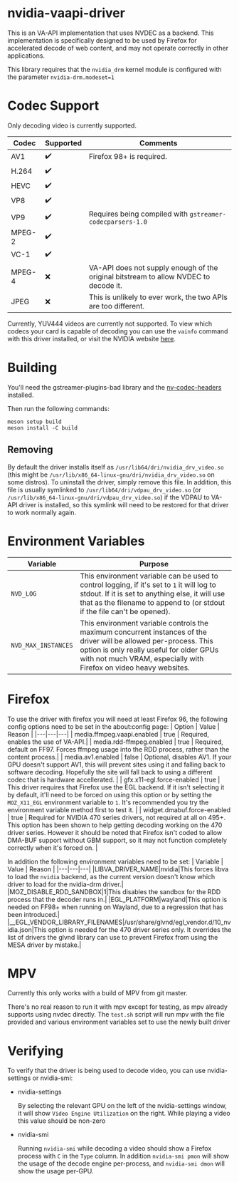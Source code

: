 # nvidia-vaapi-driver

This is an VA-API implementation that uses NVDEC as a backend. This implementation is specifically designed to be used by Firefox for accelerated decode of web content, and may not operate correctly in other applications.

This library requires that the `nvidia_drm` kernel module is configured with the parameter `nvidia-drm.modeset=1`

# Codec Support

Only decoding video is currently supported.

| Codec | Supported | Comments |
|---|---|---|
|AV1|:heavy_check_mark:|Firefox 98+ is required.|
|H.264|:heavy_check_mark:||
|HEVC|:heavy_check_mark:||
|VP8|:heavy_check_mark:||
|VP9|:heavy_check_mark:|Requires being compiled with `gstreamer-codecparsers-1.0`|
|MPEG-2|:heavy_check_mark:||
|VC-1|:heavy_check_mark:||
|MPEG-4|:x:|VA-API does not supply enough of the original bitstream to allow NVDEC to decode it.|
|JPEG|:x:|This is unlikely to ever work, the two APIs are too different.|

Currently, YUV444 videos are currently not supported. To view which codecs your card is capable of decoding you can use the `vainfo` command with this driver installed, or visit the NVIDIA website [here](https://developer.nvidia.com/video-encode-and-decode-gpu-support-matrix-new#geforce).

# Building

You'll need the gstreamer-plugins-bad library and the [nv-codec-headers](https://git.videolan.org/?p=ffmpeg/nv-codec-headers.git) installed.

Then run the following commands:
```
meson setup build
meson install -C build
```

## Removing

By default the driver installs itself as `/usr/lib64/dri/nvidia_drv_video.so` (this might be `/usr/lib/x86_64-linux-gnu/dri/nvidia_drv_video.so` on some distros). To uninstall the driver, simply remove this file. In addition, this file is usually symlinked to `/usr/lib64/dri/vdpau_drv_video.so` (or `/usr/lib/x86_64-linux-gnu/dri/vdpau_drv_video.so`) if the VDPAU to VA-API driver is installed, so this symlink will need to be restored for that driver to work normally again.

# Environment Variables

| Variable | Purpose |
|---|---|
|`NVD_LOG`|This environment variable can be used to control logging, if it's set to `1` it will log to stdout. If it is set to anything else, it will use that as the filename to append to (or stdout if the file can't be opened).|
|`NVD_MAX_INSTANCES`|This environment variable controls the maximum concurrent instances of the driver will be allowed per-process. This option is only really useful for older GPUs with not much VRAM, especially with Firefox on video heavy websites. |

# Firefox

To use the driver with firefox you will need at least Firefox 96, the following config options need to be set in the about:config page:
| Option | Value | Reason |
|---|---|---|
| media.ffmpeg.vaapi.enabled | true | Required, enables the use of VA-API.|
| media.rdd-ffmpeg.enabled | true | Required, default on FF97. Forces ffmpeg usage into the RDD process, rather than the content process.|
| media.av1.enabled | false | Optional, disables AV1. If your GPU doesn't support AV1, this will prevent sites using it and falling back to software decoding. Hopefully the site will fall back to using a different codec that is hardware accellerated. |
| gfx.x11-egl.force-enabled | true | This driver requires that Firefox use the EGL backend. If it isn't selecting it by default, it'll need to be forced on using this option or by setting the `MOZ_X11_EGL` environment variable to `1`. It's recommended you try the environment variable method first to test it. |
| widget.dmabuf.force-enabled | true | Required for NVIDIA 470 series drivers, not required at all on 495+. This option has been shown to help getting decoding working on the 470 driver series. However it should be noted that Firefox isn't coded to allow DMA-BUF support without GBM support, so it may not function completely correctly when it's forced on. |

In addition the following environment variables need to be set:
| Variable | Value | Reason |
|---|---|---|
|LIBVA_DRIVER_NAME|nvidia|This forces libva to load the `nvidia` backend, as the current version doesn't know which driver to load for the nvidia-drm driver.|
|MOZ_DISABLE_RDD_SANDBOX|1|This disables the sandbox for the RDD process that the decoder runs in.|
|EGL_PLATFORM|wayland|This option is needed on FF98+ when running on Wayland, due to a regression that has been introduced.|
|__EGL_VENDOR_LIBRARY_FILENAMES|/usr/share/glvnd/egl_vendor.d/10_nvidia.json|This option is needed for the 470 driver series only. It overrides the list of drivers the glvnd library can use to prevent Firefox from using the MESA driver by mistake.|

# MPV

Currently this only works with a build of MPV from git master.

There's no real reason to run it with mpv except for testing, as mpv already supports using nvdec directly. The `test.sh` script will run mpv with the file provided and various environment variables set to use the newly built driver

# Verifying

To verify that the driver is being used to decode video, you can use nvidia-settings or nvidia-smi:

- nvidia-settings

  By selecting the relevant GPU on the left of the nvidia-settings window, it will show `Video Engine Utilization` on the right. While playing a video this value should be non-zero

- nvidia-smi

  Running `nvidia-smi` while decoding a video should show a Firefox process with `C` in the `Type` column. In addition `nvidia-smi pmon` will show the usage of the decode engine per-process, and `nvidia-smi dmon` will show the usage per-GPU.
